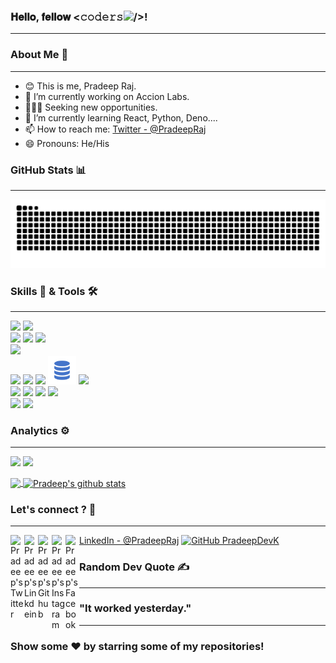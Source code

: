### 𝐇𝐞𝐥𝐥𝐨, 𝐟𝐞𝐥𝐥𝐨𝐰 <𝚌𝚘𝚍𝚎𝚛𝚜<img src="https://media.giphy.com/media/hvRJCLFzcasrR4ia7z/giphy.gif" width="25px">/>!
<hr>

### About Me 💫
<hr>

- 😊 This is me, Pradeep Raj.
- 🔭 I’m currently working on Accion Labs.
- 👨🏻‍💼 Seeking new opportunities.
- 🌱 I’m currently learning React, Python, Deno....
- 📫 How to reach me: [Twitter - @PradeepRaj](https://twitter.com/pradeepjack555)
- 😄 Pronouns: He/His
<!-- - ⚡ Fun fact: I spend almost 2 hours watching comedy shows everyday. -->
<!---  🧑‍💻 Portfolio - http://pradeepraj.in/ -->

### GitHub Stats 📊
<hr>

![Snake animation](https://github.com/GuillaumeFalourd/GuillaumeFalourd/blob/output/github-contribution-grid-snake.svg)

### Skills 💪 & Tools 🛠 
<hr>
 <!--FrontEnd-->
 <code><img height="45" src="https://user-images.githubusercontent.com/25181517/192158954-f88b5814-d510-4564-b285-dff7d6400dad.png"></code><!--HTML-->
 <code><img height="45" src="https://user-images.githubusercontent.com/25181517/183898674-75a4a1b1-f960-4ea9-abcb-637170a00a75.png"></code><!--CSS-->
 <br/>
 <!--BackEnd-->
 <code><img height="45" src="https://user-images.githubusercontent.com/25181517/117447155-6a868a00-af3d-11eb-9cfe-245df15c9f3f.png"></code><!--JS-->  
 <code><img height="45" src="https://user-images.githubusercontent.com/25181517/183568594-85e280a7-0d7e-4d1a-9028-c8c2209e073c.png"></code><!--NodeJS--> 
 <code><img height="45" src="https://user-images.githubusercontent.com/25181517/183859966-a3462d8d-1bc7-4880-b353-e2cbed900ed6.png"></code><!--Express--> 
 <br/>
 <!--Communication-->
 <code><img height="45" src="https://user-images.githubusercontent.com/25181517/192107858-fe19f043-c502-4009-8c47-476fc89718ad.png"></code><!--RestService-->
 <br/>
 <!--DB-->
 <code><img height="45" src="https://user-images.githubusercontent.com/25181517/183896128-ec99105a-ec1a-4d85-b08b-1aa1620b2046.png"></code><!--MySql-->
 <code><img height="45" src="https://user-images.githubusercontent.com/25181517/182884177-d48a8579-2cd0-447a-b9a6-ffc7cb02560e.png"></code> <!--MongoDB-->
 <code><img height="45" src="https://user-images.githubusercontent.com/25181517/117208740-bfb78400-adf5-11eb-97bb-09072b6bedfc.png"></code><!--PostgresSql-->
 <code><img height="45" src="https://raw.githubusercontent.com/github/explore/80688e429a7d4ef2fca1e82350fe8e3517d3494d/topics/sql/sql.png"></code><!--Sql-->
 <code><img height="45" src="https://user-images.githubusercontent.com/25181517/182884894-d3fa6ee0-f2b4-4960-9961-64740f533f2a.png"></code><!--Redis-->
 <br/>
 <!--Tools-->
 <code><img height="45" src="https://user-images.githubusercontent.com/25181517/192108891-d86b6220-e232-423a-bf5f-90903e6887c3.png"></code><!--VS-->
 <code><img height="45" src="https://user-images.githubusercontent.com/25181517/190887576-6653f877-8439-4521-82f3-403086ead892.png"></code><!--Sublime-->
 <code><img height="45" src="https://user-images.githubusercontent.com/25181517/192109061-e138ca71-337c-4019-8d42-4792fdaa7128.png"></code><!--PostMan-->
 <code><img height="45" src="https://user-images.githubusercontent.com/25181517/183912952-83784e94-629d-4c34-a961-ae2ae795b662.png"></code><!--Jira-->
 <br/>
 <!--Version Control-->
 <code><img height="45" src="https://user-images.githubusercontent.com/25181517/192108374-8da61ba1-99ec-41d7-80b8-fb2f7c0a4948.png"></code><!--Github-->
 <code><img height="45" src="https://user-images.githubusercontent.com/25181517/192108376-c675d39b-90f6-4073-bde6-5a9291644657.png"></code><!--Gitlab-->
 <br/>
 
 ### Analytics ⚙️
 <hr>
 
<p align="left">
  <img height="180em" src="https://github-readme-streak-stats.herokuapp.com/?user=PradeepDevK"/>
  <img height="180em" src="https://user-images.githubusercontent.com/22433243/121538215-faa36d80-c9da-11eb-9dce-0def2d07ff62.gif"/>
</p>

<p align="left">
  <a href="https://github.com/PradeepDevK">
    <img align="center" src="https://github-readme-stats.vercel.app/api/top-langs/?username=PradeepDevK&theme=dark&hide_langs_below=1" />
    <img align="center" src="https://github-readme-stats.vercel.app/api?username=PradeepDevK&show_icons=true&theme=dracula&line_height=27" alt="Pradeep's github stats"/>
  </a>
</p>
 
### Let's connect ? 🤝
<hr>

<a href="https://twitter.com/pradeepjack555">
  <img align="left" alt="Pradeep's Twitter" width="22px" src="https://cdn.jsdelivr.net/npm/simple-icons@v3/icons/twitter.svg" />
</a>
<a href="https://www.linkedin.com/in/pradeep-raj-252a4750/">
  <img align="left" alt="Pradeep's Linkdein" width="22px" src="https://cdn.jsdelivr.net/npm/simple-icons@v3/icons/linkedin.svg" />
</a>
<a href="https://github.com/PradeepDevK">
  <img align="left" alt="Pradeep's Github" width="22px" src="https://cdn.jsdelivr.net/npm/simple-icons@v3/icons/github.svg" />
</a>
<a href="https://www.instagram.com/pradeep_raj_k/?hl=en">
  <img align="left" alt="Pradeep's Instagram" width="22px" src="https://cdn.jsdelivr.net/npm/simple-icons@v3/icons/instagram.svg" />
</a>
<a href="https://www.facebook.com/pradeep.raj.710/">
  <img align="left" alt="Pradeep's Facebook" width="22px" src="https://cdn.jsdelivr.net/npm/simple-icons@v3/icons/facebook.svg" />
</a>
  
[LinkedIn - @PradeepRaj](https://www.linkedin.com/in/pradeep-raj-252a4750/)
[![GitHub PradeepDevK](https://img.shields.io/github/followers/PradeepDevK?label=follow&style=social)](https://github.com/PradeepDevK)

### Random Dev Quote ✍️
<hr>

### "It worked yesterday."

<hr>

###                                                 Show some ❤️ by starring some of my repositories!
 
<!--
**PradeepDevK/PradeepDevK** is a ✨ _special_ ✨ repository because its `README.md` (this file) appears on your GitHub profile.

Here are some ideas to get you started:
- 👯 I’m looking to collaborate on ...
- 🤔 I’m looking for help with ...
- 💬 Ask me about ...
-->
